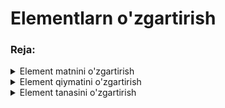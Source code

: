 # Elementlarn o'zgartirish

### Reja:

<details>
    <summary>Element matnini o'zgartirish</summary>

> <br> 💡 Tanlab olingan element matnini o'zgartirish uchun elementning maxsus <span style="color: coral;">textContent</span> attributidan foydalanishimiz mumkin<br><br>

````javascript
    const element = document.getElementById('elementId');
    element.textContent = 'Yangi matn';
````

</details>

<details>
    <summary>Element qiymatini o'zgartirish</summary>

> <br> 💡 Tanlab olingan element qiymatini o'zgartirish uchun elementning maxsus <span style="color: coral;">value</span> attributidan foydalanishimiz mumkin. (Asosan inputlarda ishlatiladi) <br><br>

````javascript
    const inputElement = document.getElementById('inputElmentId');
    inputElement.value = 77;
````

</details>

<details>
    <summary>Element tanasini o'zgartirish</summary>

> <br> 💡 Tanlab olingan element tanasini boshqa HTML element bilan almashtirish uchun elementning <span style="color: coral;">innerHTML</span> attributidan foydalanishimiz mumkin. (Asosan inputlarda ishlatiladi) <br><br>

````javascript
    const inputElement = document.getElementById('inputElmentId');
    inputElement.value = 77;
````
    
</details>